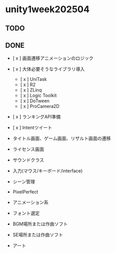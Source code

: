 # unity1week202504

## TODO


## DONE

- [ x ] 画面遷移アニメーションのロジック
- [ x ] 大体必要そうなライブラリ導入
    - [ x ] UniTask
    - [ x ] R2
    - [ x ] ZLinq
    - [ x ] Logic Toolkit
    - [ x ] DoTween
    - [ x ] ProCamera2D
- [ x ] ランキングAPI準備
- [ x ] Intentツイート
- タイトル画面、ゲーム画面、リザルト画面の遷移
- ライセンス画面

- サウンドクラス
- 入力(マウス/キーボード/interface)
- シーン管理
- PixelPerfect
- アニメーション系
- フォント選定
- BGM場所または作曲ソフト
- SE場所または作曲ソフト
- アート 
